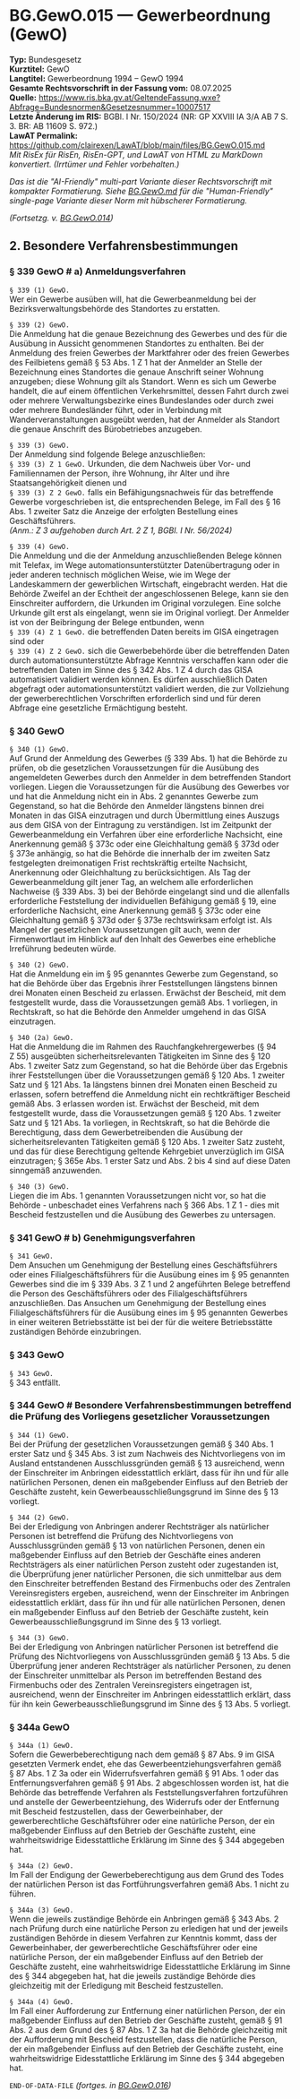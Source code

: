 # BG.GewO.015 — Gewerbeordnung (GewO)
**Typ:** Bundesgesetz  
**Kurztitel:** GewO  
**Langtitel:** Gewerbeordnung 1994 – GewO 1994  
**Gesamte Rechtsvorschrift in der Fassung vom:** 08.07.2025  
**Quelle:** https://www.ris.bka.gv.at/GeltendeFassung.wxe?Abfrage=Bundesnormen&Gesetzesnummer=10007517  
**Letzte Änderung im RIS:** BGBl. I Nr. 150/2024 (NR: GP XXVIII IA 3/A AB 7 S. 3. BR: AB 11609 S. 972.)  
**LawAT Permalink:** https://github.com/clairexen/LawAT/blob/main/files/BG.GewO.015.md  
*Mit RisEx für RisEn, RisEn-GPT, und LawAT von HTML zu MarkDown konvertiert. (Irrtümer und Fehler vorbehalten.)*

*Das ist die "AI-Friendly" multi-part Variante dieser Rechtsvorschrift mit kompakter Formatierung. Siehe [BG.GewO.md](BG.GewO.md) für die "Human-Friendly" single-page Variante dieser Norm mit hübscherer Formatierung.*

*(Fortsetzg. v. [BG.GewO.014](BG.GewO.014.md))*

## 2. Besondere Verfahrensbestimmungen

### § 339 GewO # a) Anmeldungsverfahren

`§ 339 (1) GewO.`  
Wer ein Gewerbe ausüben will, hat die Gewerbeanmeldung bei der Bezirksverwaltungsbehörde des Standortes zu erstatten.

`§ 339 (2) GewO.`  
Die Anmeldung hat die genaue Bezeichnung des Gewerbes und des für die Ausübung in Aussicht genommenen Standortes zu enthalten. Bei der Anmeldung des freien Gewerbes der Marktfahrer oder des freien Gewerbes des Feilbietens gemäß § 53 Abs. 1 Z 1 hat der Anmelder an Stelle der Bezeichnung eines Standortes die genaue Anschrift seiner Wohnung anzugeben; diese Wohnung gilt als Standort. Wenn es sich um Gewerbe handelt, die auf einem öffentlichen Verkehrsmittel, dessen Fahrt durch zwei oder mehrere Verwaltungsbezirke eines Bundeslandes oder durch zwei oder mehrere Bundesländer führt, oder in Verbindung mit Wanderveranstaltungen ausgeübt werden, hat der Anmelder als Standort die genaue Anschrift des Bürobetriebes anzugeben.

`§ 339 (3) GewO.`  
Der Anmeldung sind folgende Belege anzuschließen:  
`§ 339 (3) Z 1 GewO.`
Urkunden, die dem Nachweis über Vor- und Familiennamen der Person, ihre Wohnung, ihr Alter und ihre Staatsangehörigkeit dienen und  
`§ 339 (3) Z 2 GewO.`
falls ein Befähigungsnachweis für das betreffende Gewerbe vorgeschrieben ist, die entsprechenden Belege, im Fall des § 16 Abs. 1 zweiter Satz die Anzeige der erfolgten Bestellung eines Geschäftsführers.  
*(Anm.: Z 3 aufgehoben durch Art. 2 Z 1, BGBl. I Nr. 56/2024)*

`§ 339 (4) GewO.`  
Die Anmeldung und die der Anmeldung anzuschließenden Belege können mit Telefax, im Wege automationsunterstützter Datenübertragung oder in jeder anderen technisch möglichen Weise, wie im Wege der Landeskammern der gewerblichen Wirtschaft, eingebracht werden. Hat die Behörde Zweifel an der Echtheit der angeschlossenen Belege, kann sie den Einschreiter auffordern, die Urkunden im Original vorzulegen. Eine solche Urkunde gilt erst als eingelangt, wenn sie im Original vorliegt. Der Anmelder ist von der Beibringung der Belege entbunden, wenn  
`§ 339 (4) Z 1 GewO.`
die betreffenden Daten bereits im GISA eingetragen sind oder  
`§ 339 (4) Z 2 GewO.`
sich die Gewerbebehörde über die betreffenden Daten durch automationsunterstützte Abfrage Kenntnis verschaffen kann oder die betreffenden Daten im Sinne des § 342 Abs. 1 Z 4 durch das GISA automatisiert validiert werden können. Es dürfen ausschließlich Daten abgefragt oder automationsunterstützt validiert werden, die zur Vollziehung der gewerberechtlichen Vorschriften erforderlich sind und für deren Abfrage eine gesetzliche Ermächtigung besteht.

### § 340 GewO

`§ 340 (1) GewO.`  
Auf Grund der Anmeldung des Gewerbes (§ 339 Abs. 1) hat die Behörde zu prüfen, ob die gesetzlichen Voraussetzungen für die Ausübung des angemeldeten Gewerbes durch den Anmelder in dem betreffenden Standort vorliegen. Liegen die Voraussetzungen für die Ausübung des Gewerbes vor und hat die Anmeldung nicht ein in Abs. 2 genanntes Gewerbe zum Gegenstand, so hat die Behörde den Anmelder längstens binnen drei Monaten in das GISA einzutragen und durch Übermittlung eines Auszugs aus dem GISA von der Eintragung zu verständigen. Ist im Zeitpunkt der Gewerbeanmeldung ein Verfahren über eine erforderliche Nachsicht, eine Anerkennung gemäß § 373c oder eine Gleichhaltung gemäß § 373d oder § 373e anhängig, so hat die Behörde die innerhalb der im zweiten Satz festgelegten dreimonatigen Frist rechtskräftig erteilte Nachsicht, Anerkennung oder Gleichhaltung zu berücksichtigen. Als Tag der Gewerbeanmeldung gilt jener Tag, an welchem alle erforderlichen Nachweise (§ 339 Abs. 3) bei der Behörde eingelangt sind und die allenfalls erforderliche Feststellung der individuellen Befähigung gemäß § 19, eine erforderliche Nachsicht, eine Anerkennung gemäß § 373c oder eine Gleichhaltung gemäß § 373d oder § 373e rechtswirksam erfolgt ist. Als Mangel der gesetzlichen Voraussetzungen gilt auch, wenn der Firmenwortlaut im Hinblick auf den Inhalt des Gewerbes eine erhebliche Irreführung bedeuten würde.

`§ 340 (2) GewO.`  
Hat die Anmeldung ein im § 95 genanntes Gewerbe zum Gegenstand, so hat die Behörde über das Ergebnis ihrer Feststellungen längstens binnen drei Monaten einen Bescheid zu erlassen. Erwächst der Bescheid, mit dem festgestellt wurde, dass die Voraussetzungen gemäß Abs. 1 vorliegen, in Rechtskraft, so hat die Behörde den Anmelder umgehend in das GISA einzutragen.

`§ 340 (2a) GewO.`  
Hat die Anmeldung die im Rahmen des Rauchfangkehrergewerbes (§ 94 Z 55) ausgeübten sicherheitsrelevanten Tätigkeiten im Sinne des § 120 Abs. 1 zweiter Satz zum Gegenstand, so hat die Behörde über das Ergebnis ihrer Feststellungen über die Voraussetzungen gemäß § 120 Abs. 1 zweiter Satz und § 121 Abs. 1a längstens binnen drei Monaten einen Bescheid zu erlassen, sofern betreffend die Anmeldung nicht ein rechtkräftiger Bescheid gemäß Abs. 3 erlassen worden ist. Erwächst der Bescheid, mit dem festgestellt wurde, dass die Voraussetzungen gemäß § 120 Abs. 1 zweiter Satz und § 121 Abs. 1a vorliegen, in Rechtskraft, so hat die Behörde die Berechtigung, dass dem Gewerbetreibenden die Ausübung der sicherheitsrelevanten Tätigkeiten gemäß § 120 Abs. 1 zweiter Satz zusteht, und das für diese Berechtigung geltende Kehrgebiet unverzüglich im GISA einzutragen; § 365e Abs. 1 erster Satz und Abs. 2 bis 4 sind auf diese Daten sinngemäß anzuwenden.

`§ 340 (3) GewO.`  
Liegen die im Abs. 1 genannten Voraussetzungen nicht vor, so hat die Behörde - unbeschadet eines Verfahrens nach § 366 Abs. 1 Z 1 - dies mit Bescheid festzustellen und die Ausübung des Gewerbes zu untersagen.

### § 341 GewO # b) Genehmigungsverfahren

`§ 341 GewO.`  
Dem Ansuchen um Genehmigung der Bestellung eines Geschäftsführers oder eines Filialgeschäftsführers für die Ausübung eines im § 95 genannten Gewerbes sind die im § 339 Abs. 3 Z 1 und 2 angeführten Belege betreffend die Person des Geschäftsführers oder des Filialgeschäftsführers anzuschließen. Das Ansuchen um Genehmigung der Bestellung eines Filialgeschäftsführers für die Ausübung eines im § 95 genannten Gewerbes in einer weiteren Betriebsstätte ist bei der für die weitere Betriebsstätte zuständigen Behörde einzubringen.

### § 343 GewO

`§ 343 GewO.`  
§ 343 entfällt.

### § 344 GewO # Besondere Verfahrensbestimmungen betreffend die Prüfung des Vorliegens gesetzlicher Voraussetzungen

`§ 344 (1) GewO.`  
Bei der Prüfung der gesetzlichen Voraussetzungen gemäß § 340 Abs. 1 erster Satz und § 345 Abs. 3 ist zum Nachweis des Nichtvorliegens von im Ausland entstandenen Ausschlussgründen gemäß § 13 ausreichend, wenn der Einschreiter im Anbringen eidesstattlich erklärt, dass für ihn und für alle natürlichen Personen, denen ein maßgebender Einfluss auf den Betrieb der Geschäfte zusteht, kein Gewerbeausschließungsgrund im Sinne des § 13 vorliegt.

`§ 344 (2) GewO.`  
Bei der Erledigung von Anbringen anderer Rechtsträger als natürlicher Personen ist betreffend die Prüfung des Nichtvorliegens von Ausschlussgründen gemäß § 13 von natürlichen Personen, denen ein maßgebender Einfluss auf den Betrieb der Geschäfte eines anderen Rechtsträgers als einer natürlichen Person zusteht oder zugestanden ist, die Überprüfung jener natürlicher Personen, die sich unmittelbar aus dem den Einschreiter betreffenden Bestand des Firmenbuchs oder des Zentralen Vereinsregisters ergeben, ausreichend, wenn der Einschreiter im Anbringen eidesstattlich erklärt, dass für ihn und für alle natürlichen Personen, denen ein maßgebender Einfluss auf den Betrieb der Geschäfte zusteht, kein Gewerbeausschließungsgrund im Sinne des § 13 vorliegt.

`§ 344 (3) GewO.`  
Bei der Erledigung von Anbringen natürlicher Personen ist betreffend die Prüfung des Nichtvorliegens von Ausschlussgründen gemäß § 13 Abs. 5 die Überprüfung jener anderen Rechtsträger als natürlicher Personen, zu denen der Einschreiter unmittelbar als Person im betreffenden Bestand des Firmenbuchs oder des Zentralen Vereinsregisters eingetragen ist, ausreichend, wenn der Einschreiter im Anbringen eidesstattlich erklärt, dass für ihn kein Gewerbeausschließungsgrund im Sinne des § 13 Abs. 5 vorliegt.

### § 344a GewO

`§ 344a (1) GewO.`  
Sofern die Gewerbeberechtigung nach dem gemäß § 87 Abs. 9 im GISA gesetzten Vermerk endet, ehe das Gewerbeentziehungsverfahren gemäß § 87 Abs. 1 Z 3a oder ein Widerrufsverfahren gemäß § 91 Abs. 1 oder das Entfernungsverfahren gemäß § 91 Abs. 2 abgeschlossen worden ist, hat die Behörde das betreffende Verfahren als Feststellungsverfahren fortzuführen und anstelle der Gewerbeentziehung, des Widerrufs oder der Entfernung mit Bescheid festzustellen, dass der Gewerbeinhaber, der gewerberechtliche Geschäftsführer oder eine natürliche Person, der ein maßgebender Einfluss auf den Betrieb der Geschäfte zusteht, eine wahrheitswidrige Eidesstattliche Erklärung im Sinne des § 344 abgegeben hat.

`§ 344a (2) GewO.`  
Im Fall der Endigung der Gewerbeberechtigung aus dem Grund des Todes der natürlichen Person ist das Fortführungsverfahren gemäß Abs. 1 nicht zu führen.

`§ 344a (3) GewO.`  
Wenn die jeweils zuständige Behörde ein Anbringen gemäß § 343 Abs. 2 nach Prüfung durch eine natürliche Person zu erledigen hat und der jeweils zuständigen Behörde in diesem Verfahren zur Kenntnis kommt, dass der Gewerbeinhaber, der gewerberechtliche Geschäftsführer oder eine natürliche Person, der ein maßgebender Einfluss auf den Betrieb der Geschäfte zusteht, eine wahrheitswidrige Eidesstattliche Erklärung im Sinne des § 344 abgegeben hat, hat die jeweils zuständige Behörde dies gleichzeitig mit der Erledigung mit Bescheid festzustellen.

`§ 344a (4) GewO.`  
Im Fall einer Aufforderung zur Entfernung einer natürlichen Person, der ein maßgebender Einfluss auf den Betrieb der Geschäfte zusteht, gemäß § 91 Abs. 2 aus dem Grund des § 87 Abs. 1 Z 3a hat die Behörde gleichzeitig mit der Aufforderung mit Bescheid festzustellen, dass die natürliche Person, der ein maßgebender Einfluss auf den Betrieb der Geschäfte zusteht, eine wahrheitswidrige Eidesstattliche Erklärung im Sinne des § 344 abgegeben hat.

`END-OF-DATA-FILE` *(fortges. in [BG.GewO.016](BG.GewO.016.md))*
